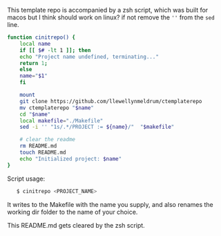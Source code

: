 This template repo is accompanied by a zsh script, which was built for macos but I think should work on linux? if not remove the `''` from the `sed` line.

```bash
function cinitrepo() {
    local name
    if [[ $# -lt 1 ]]; then
	echo "Project name undefined, terminating..."
	return 1;
    else
	name="$1"
    fi

    mount
    git clone https://github.com/llewellynmeldrum/ctemplaterepo
    mv ctemplaterepo "$name" 
    cd "$name" 
    local makefile="./Makefile"
    sed -i '' "1s/.*/PROJECT := ${name}/"  "$makefile"

    # clear the readme
    rm README.md 
    touch README.md 
    echo "Initialized project: $name"
}
```

Script usage:
```bash 
   $ cinitrepo <PROJECT_NAME>
```
It writes to the Makefile with the name you supply, and also renames the working dir folder to the name of your choice.

This README.md gets cleared by the zsh script. 
